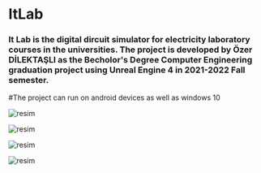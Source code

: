# ItLab

### It Lab is the digital dircuit simulator for electricity laboratory courses in the universities. The project is developed by Özer DİLEKTAŞLI as the Becholor's Degree Computer Engineering graduation project using Unreal Engine 4 in 2021-2022 Fall semester.

#The project can run on android devices as well as windows 10

![resim](https://user-images.githubusercontent.com/61044813/157501642-6ee078bd-110c-4adb-86f8-713454611d61.png)

![resim](https://user-images.githubusercontent.com/61044813/157501695-df762bbc-5b70-4c63-b8cf-f0a1d1b63715.png)

![resim](https://user-images.githubusercontent.com/61044813/157501814-b502510f-cef9-45ff-9f5c-548fdd37f3ac.png)

![resim](https://user-images.githubusercontent.com/61044813/157501854-bfbe6876-a723-421c-b1f8-59d0efa1be16.png)
